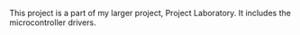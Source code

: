 This project is a part of my larger project, Project Laboratory. It includes the microcontroller drivers.

